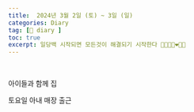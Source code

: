 ```yaml
---
title:  2024년 3월 2일 (토) ~ 3일 (일)
categories: Diary
tag: [📒 diary ]
toc: true
excerpt: 일당백 시작되면 모든것이 해결되기 시작한다 🏃🏻👩🏻‍❤️‍👨🏻
---
```

​

아이들과 함께 집

토요일 아내 매장 출근

<br><br><br>
